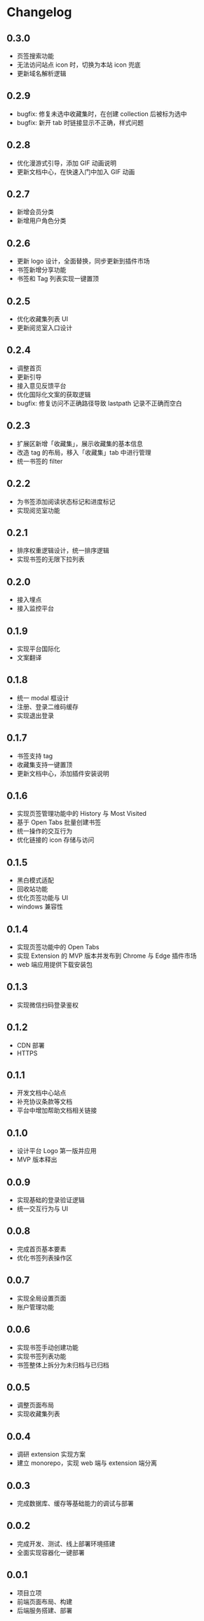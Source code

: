 # Changelog

## 0.3.0 <Badge type="tip" text="new" />

- 页签搜索功能
- 无法访问站点 icon 时，切换为本站 icon 兜底
- 更新域名解析逻辑

## 0.2.9

- bugfix: 修复未选中收藏集时，在创建 collection 后被标为选中
- bugfix: 新开 tab 时链接显示不正确，样式问题

## 0.2.8

- 优化漫游式引导，添加 GIF 动画说明
- 更新文档中心，在快速入门中加入 GIF 动画

## 0.2.7

- 新增会员分类
- 新增用户角色分类

## 0.2.6

- 更新 logo 设计，全面替换，同步更新到插件市场
- 书签新增分享功能
- 书签和 Tag 列表实现一键置顶

## 0.2.5

- 优化收藏集列表 UI
- 更新阅览室入口设计

## 0.2.4

- 调整首页
- 更新引导
- 接入意见反馈平台
- 优化国际化文案的获取逻辑
- bugfix: 修复访问不正确路径导致 lastpath 记录不正确而空白

## 0.2.3

- 扩展区新增「收藏集」，展示收藏集的基本信息
- 改造 tag 的布局，移入「收藏集」tab 中进行管理
- 统一书签的 filter

## 0.2.2

- 为书签添加阅读状态标记和进度标记
- 实现阅览室功能

## 0.2.1

- 排序权重逻辑设计，统一排序逻辑
- 实现书签的无限下拉列表

## 0.2.0

- 接入埋点
- 接入监控平台

## 0.1.9

- 实现平台国际化
- 文案翻译

## 0.1.8

- 统一 modal 框设计
- 注册、登录二维码缓存
- 实现退出登录

## 0.1.7

- 书签支持 tag
- 收藏集支持一键置顶
- 更新文档中心，添加插件安装说明

## 0.1.6

- 实现页签管理功能中的 History 与 Most Visited
- 基于 Open Tabs 批量创建书签
- 统一操作的交互行为
- 优化链接的 icon 存储与访问

## 0.1.5

- 黑白模式适配
- 回收站功能
- 优化页签功能与 UI
- windows 兼容性

## 0.1.4

- 实现页签功能中的 Open Tabs
- 实现 Extension 的 MVP 版本并发布到 Chrome 与 Edge 插件市场
- web 端应用提供下载安装包

## 0.1.3

- 实现微信扫码登录鉴权

## 0.1.2

- CDN 部署
- HTTPS

## 0.1.1

- 开发文档中心站点
- 补充协议条款等文档
- 平台中增加帮助文档相关链接

## 0.1.0

- 设计平台 Logo 第一版并应用
- MVP 版本释出

## 0.0.9

- 实现基础的登录验证逻辑
- 统一交互行为与 UI

## 0.0.8

- 完成首页基本要素
- 优化书签列表操作区

## 0.0.7

- 实现全局设置页面
- 账户管理功能

## 0.0.6

- 实现书签手动创建功能
- 实现书签列表功能
- 书签整体上拆分为未归档与已归档

## 0.0.5

- 调整页面布局
- 实现收藏集列表

## 0.0.4

- 调研 extension 实现方案
- 建立 monorepo，实现 web 端与 extension 端分离

## 0.0.3

- 完成数据库、缓存等基础能力的调试与部署

## 0.0.2

- 完成开发、测试、线上部署环境搭建
- 全面实现容器化一键部署

## 0.0.1

- 项目立项
- 前端页面布局、构建
- 后端服务搭建、部署
